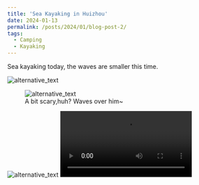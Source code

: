 ```yaml
---
title: 'Sea Kayaking in Huizhou'
date: 2024-01-13
permalink: /posts/2024/01/blog-post-2/
tags:
  - Camping
  - Kayaking
---
```




Sea kayaking today, the waves are smaller this time.
<!-- ====== -->


<img src="https://mozzielx.github.io/xin-lin/images/Huizhou/p1.png" alt="alternative_text" style="max-width: 200 px; height: auto;">

<figure>
  <img src="https://mozzielx.github.io/xin-lin/images/Huizhou/p2.png" alt="alternative_text" style="max-width: 200 px; height: auto;">
  <figcaption>A bit scary,huh? Waves over him~</figcaption>
</figure>

<img src="https://mozzielx.github.io/xin-lin/images/Huizhou/p3.png" alt="alternative_text" style="max-width: 200 px; height: auto;">

<video controls style="max-width:100%; height:auto;">
  <source src="https://mozzielx.github.io/xin-lin/images/Huizhou/10085.MP4" type="video/MP4">
</video>
